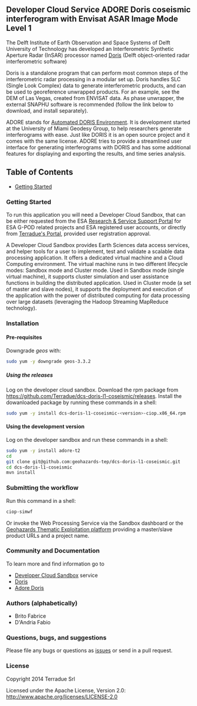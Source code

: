 ## Developer Cloud Service ADORE Doris coseismic interferogram with Envisat ASAR Image Mode Level 1 

The Delft Institute of Earth Observation and Space Systems of Delft University of Technology has developed an Interferometric Synthetic Aperture Radar (InSAR) processor named [Doris](http://doris.tudelft.nl/) (Delft object-oriented radar interferometric software)

Doris is a standalone program that can perform most common steps of the interferometric radar processing in a modular set up. Doris handles SLC (Single Look Complex) data to generate interferometric products, and can be used to georeference unwrapped products. For an example, see the DEM of Las Vegas, created from ENVISAT data. As phase unwrapper, the external SNAPHU software is recommended (follow the link below to download, and install separately).

ADORE stands for [Automated DORIS Environment](https://code.google.com/p/adore-doris/). It is development started at the University of Miami Geodesy Group, to help researchers generate interferograms with ease. Just like DORIS it is an open source project and it comes with the same license. ADORE tries to provide a streamlined user interface for generating interferograms with DORIS and has some additional features for displaying and exporting the results, and time series analysis. 

## Table of Contents
 
* [Getting Started](#getting-started)

### <a name="getting-started"></a>Getting Started 

To run this application you will need a Developer Cloud Sandbox, that can be either requested from the ESA [Research & Service Support Portal](http://eogrid.esrin.esa.int/cloudtoolbox/) for ESA G-POD related projects and ESA registered user accounts, or directly from [Terradue's Portal](http://www.terradue.com/partners), provided user registration approval. 

A Developer Cloud Sandbox provides Earth Sciences data access services, and helper tools for a user to implement, test and validate a scalable data processing application. It offers a dedicated virtual machine and a Cloud Computing environment.
The virtual machine runs in two different lifecycle modes: Sandbox mode and Cluster mode. 
Used in Sandbox mode (single virtual machine), it supports cluster simulation and user assistance functions in building the distributed application.
Used in Cluster mode (a set of master and slave nodes), it supports the deployment and execution of the application with the power of distributed computing for data processing over large datasets (leveraging the Hadoop Streaming MapReduce technology). 
### Installation

#### Pre-requisites

Downgrade *geos* with:

```bash
sudo yum -y downgrade geos-3.3.2
```

##### Using the releases

Log on the developer cloud sandbox. Download the rpm package from https://github.com/Terradue/dcs-doris-l1-coseismic/releases. 
Install the dowanloaded package by running these commands in a shell:

```bash
sudo yum -y install dcs-doris-l1-coseismic-<version>-ciop.x86_64.rpm
```

#### Using the development version

Log on the developer sandbox and run these commands in a shell:

```bash
sudo yum -y install adore-t2
cd
git clone git@github.com:geohazards-tep/dcs-doris-l1-coseismic.git
cd dcs-doris-l1-coseismic
mvn install
```

### Submitting the workflow

Run this command in a shell:

```bash
ciop-simwf
```
Or invoke the Web Processing Service via the Sandbox dashboard or the [Geohazards Thematic Exploitation platform](https://geohazards-tep.eo.esa.int) providing a master/slave product URLs and a project name.

### Community and Documentation

To learn more and find information go to 

* [Developer Cloud Sandbox](http://docs.terradue.com/developer) service 
* [Doris](http://doris.tudelft.nl/)
* [Adore Doris](https://code.google.com/p/adore-doris/)

### Authors (alphabetically)

* Brito Fabrice
* D'Andria Fabio

### Questions, bugs, and suggestions

Please file any bugs or questions as [issues](https://github.com/geohazards-tep/dcs-doris-l1-coseismic/issues/new) or send in a pull request.

### License

Copyright 2014 Terradue Srl

Licensed under the Apache License, Version 2.0: http://www.apache.org/licenses/LICENSE-2.0
